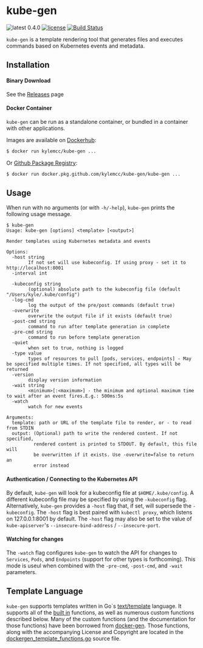 # kube-gen

![latest 0.4.0](https://img.shields.io/badge/latest-0.4.0-green.svg?style=flat)
[![license](http://img.shields.io/badge/license-BSD-red.svg?style=flat)](https://raw.githubusercontent.com/kylemcc/kube-gen/master/LICENSE)
[![Build Status](https://travis-ci.org/kylemcc/kube-gen.svg?branch=master)](https://travis-ci.org/kylemcc/kube-gen)


`kube-gen` is a template rendering tool that generates files and executes commands based on Kubernetes events and metadata.

## Installation

#### Binary Download

See the [Releases](https://github.com/kylemcc/kube-gen/releases) page

#### Docker Container

`kube-gen` can be run as a standalone container, or bundled in a container with other applications.

Images are available on [Dockerhub](https://hub.docker.com/r/kylemcc/kube-gen):

```sh
$ docker run kylemcc/kube-gen ...
```

Or [Github Package Registry](https://github.com/kylemcc/kube-gen/packages/2482://github.com/kylemcc/kube-gen/packages/24823):

```sh
$ docker run docker.pkg.github.com/kylemcc/kube-gen/kube-gen ...
```


## Usage

When run with no arguments (or with `-h/-help`), `kube-gen` prints the following usage message.

```shell
$ kube-gen
Usage: kube-gen [options] <template> [<output>]

Render templates using Kubernetes metadata and events

Options:
  -host string
        If not set will use kubeconfig. If using proxy - set it to http://localhost:8001
  -interval int

  -kubeconfig string
        (optional) absolute path to the kubeconfig file (default "/Users/kyle/.kube/config")
  -log-cmd
        log the output of the pre/post commands (default true)
  -overwrite
        overwrite the output file if it exists (default true)
  -post-cmd string
        command to run after template generation in complete
  -pre-cmd string
        command to run before template generation
  -quiet
        when set to true, nothing is logged
  -type value
        types of resources to pull [pods, services, endpoints] - May be specified multiple times. If not specified, all types will be returned
  -version
        display version information
  -wait string
        <minimum>[:<maximum>] - the minimum and optional maximum time to wait after an event fires.E.g.: 500ms:5s
  -watch
        watch for new events

Arguments:
  template: path or URL of the template file to render, or - to read from STDIN
  output: (Optional) path to write the rendered content. If not specified,
          rendered content is printed to STDOUT. By default, this file will
          be overwritten if it exists. Use -overwrite=false to return an
          error instead
```

#### Authentication / Connecting to the Kubernetes API
By default, `kube-gen` will look for a kubeconfig file at `$HOME/.kube/config`. A different kubeconfig file may be specified by using the `-kubeconfig` flag. Alternatively, `kube-gen` provides a `-host` flag that, if set, will supersede the `-kubeconfig`. The `-host` flag is best paired with `kubectl proxy`, which listens on 127.0.0.1:8001 by default. The `-host` flag may also be set to the value of `kube-apiserver`'s `--insecure-bind-address` / `--insecure-port`.

#### Watching for changes

The `-watch` flag configures `kube-gen` to watch the API for changes to `Services`, `Pods`, and `Endpoints` (support for other types is forthcoming). This mode is useul when combined with the `-pre-cmd`, `-post-cmd`, and `-wait` parameters.

## Template Language

`kube-gen` supports templates written in Go`s [text/template](https://golang.org/pkg/text/template/) language. It supports all of the [built in](https://golang.org/pkg/text/template/#hdr-Functions) functions, as well as numerous custom functions described below. Many of the custom functions (and the documentation for those functions) have been borrowed from [docker-gen](https://github.com/jwilder/docker-gen). Those functions, along with the accompanying License and Copyright are located in the [dockergen_template_functions.go](https://github.com/kylemcc/kube-gen/blob/master/dockergen_template_functions.go) source file.
